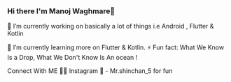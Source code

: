 ### Hi there I'm Manoj Waghmare👋











🔭 I’m currently working on basically a lot of things i.e Android , Flutter & Kotlin


🌱 I’m currently learning more on Flutter & Kotlin.
⚡ Fun fact: What We Know Is a Drop, What We Don't Know Is An ocean !

Connect With ME
 👨‍💻 Instagram 📳 - Mr.shinchan_5 for fun

